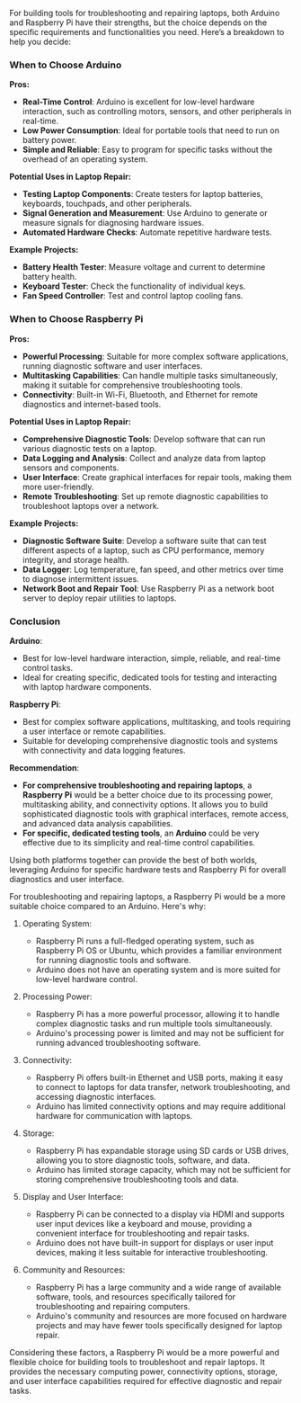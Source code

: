 For building tools for troubleshooting and repairing laptops, both Arduino and Raspberry Pi have their strengths, but the choice depends on the specific requirements and functionalities you need. Here’s a breakdown to help you decide:

### When to Choose Arduino

**Pros:**
- **Real-Time Control**: Arduino is excellent for low-level hardware interaction, such as controlling motors, sensors, and other peripherals in real-time.
- **Low Power Consumption**: Ideal for portable tools that need to run on battery power.
- **Simple and Reliable**: Easy to program for specific tasks without the overhead of an operating system.

**Potential Uses in Laptop Repair:**
- **Testing Laptop Components**: Create testers for laptop batteries, keyboards, touchpads, and other peripherals.
- **Signal Generation and Measurement**: Use Arduino to generate or measure signals for diagnosing hardware issues.
- **Automated Hardware Checks**: Automate repetitive hardware tests.

**Example Projects:**
- **Battery Health Tester**: Measure voltage and current to determine battery health.
- **Keyboard Tester**: Check the functionality of individual keys.
- **Fan Speed Controller**: Test and control laptop cooling fans.

### When to Choose Raspberry Pi

**Pros:**
- **Powerful Processing**: Suitable for more complex software applications,  running diagnostic software and user interfaces.
- **Multitasking Capabilities**: Can handle multiple tasks simultaneously, making it suitable for comprehensive troubleshooting tools.
- **Connectivity**: Built-in Wi-Fi, Bluetooth, and Ethernet for remote diagnostics and internet-based tools.

**Potential Uses in Laptop Repair:**
- **Comprehensive Diagnostic Tools**: Develop software that can run various diagnostic tests on a laptop.
- **Data Logging and Analysis**: Collect and analyze data from laptop sensors and components.
- **User Interface**: Create graphical interfaces for repair tools, making them more user-friendly.
- **Remote Troubleshooting**: Set up remote diagnostic capabilities to troubleshoot laptops over a network.

**Example Projects:**
- **Diagnostic Software Suite**: Develop a software suite that can test different aspects of a laptop, such as CPU performance, memory integrity, and storage health.
- **Data Logger**: Log temperature, fan speed, and other metrics over time to diagnose intermittent issues.
- **Network Boot and Repair Tool**: Use Raspberry Pi as a network boot server to deploy repair utilities to laptops.

### Conclusion

**Arduino**:
- Best for low-level hardware interaction, simple, reliable, and real-time control tasks.
- Ideal for creating specific, dedicated tools for testing and interacting with laptop hardware components.

**Raspberry Pi**:
- Best for complex software applications, multitasking, and tools requiring a user interface or remote capabilities.
- Suitable for developing comprehensive diagnostic tools and systems with connectivity and data logging features.

**Recommendation**:
- **For comprehensive troubleshooting and repairing laptops**, a **Raspberry Pi** would be a better choice due to its processing power, multitasking ability, and connectivity options. It allows you to build sophisticated diagnostic tools with graphical interfaces, remote access, and advanced data analysis capabilities.
- **For specific, dedicated testing tools**, an **Arduino** could be very effective due to its simplicity and real-time control capabilities.

Using both platforms together can provide the best of both worlds, leveraging Arduino for specific hardware tests and Raspberry Pi for overall diagnostics and user interface.

For troubleshooting and repairing laptops, a Raspberry Pi would be a more suitable choice compared to an Arduino. Here's why:

1. Operating System:
   - Raspberry Pi runs a full-fledged operating system, such as Raspberry Pi OS or Ubuntu, which provides a familiar environment for running diagnostic tools and software.
   - Arduino does not have an operating system and is more suited for low-level hardware control.

2. Processing Power:
   - Raspberry Pi has a more powerful processor, allowing it to handle complex diagnostic tasks and run multiple tools simultaneously.
   - Arduino's processing power is limited and may not be sufficient for running advanced troubleshooting software.

3. Connectivity:
   - Raspberry Pi offers built-in Ethernet and USB ports, making it easy to connect to laptops for data transfer, network troubleshooting, and accessing diagnostic interfaces.
   - Arduino has limited connectivity options and may require additional hardware for communication with laptops.

4. Storage:
   - Raspberry Pi has expandable storage using SD cards or USB drives, allowing you to store diagnostic tools, software, and data.
   - Arduino has limited storage capacity, which may not be sufficient for storing comprehensive troubleshooting tools and data.

5. Display and User Interface:
   - Raspberry Pi can be connected to a display via HDMI and supports user input devices like a keyboard and mouse, providing a convenient interface for troubleshooting and repair tasks.
   - Arduino does not have built-in support for displays or user input devices, making it less suitable for interactive troubleshooting.

6. Community and Resources:
   - Raspberry Pi has a large community and a wide range of available software, tools, and resources specifically tailored for troubleshooting and repairing computers.
   - Arduino's community and resources are more focused on hardware projects and may have fewer tools specifically designed for laptop repair.

Considering these factors, a Raspberry Pi would be a more powerful and flexible choice for building tools to troubleshoot and repair laptops. It provides the necessary computing power, connectivity options, storage, and user interface capabilities required for effective diagnostic and repair tasks.
